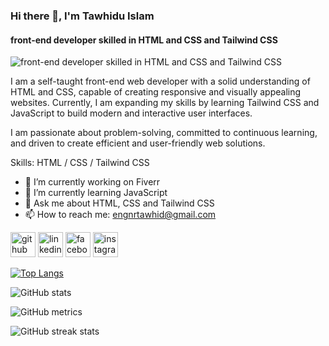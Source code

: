 ### Hi there 👋, I'm Tawhidu Islam
#### front-end developer skilled in HTML and CSS and Tailwind CSS
![front-end developer skilled in HTML and CSS and Tailwind CSS](https://media.licdn.com/dms/image/v2/D5616AQFA8MyQ1epNMg/profile-displaybackgroundimage-shrink_350_1400/profile-displaybackgroundimage-shrink_350_1400/0/1734711412914?e=1740009600&v=beta&t=QNltDUmbLigFEaSr6ejE2RIXS-MLcmj_Jr1pAMtbMyc)

I am a self-taught front-end web developer with a solid understanding of HTML and CSS, capable of creating responsive and visually appealing websites. Currently, I am expanding my skills by learning Tailwind CSS and JavaScript to build modern and interactive user interfaces.

I am passionate about problem-solving, committed to continuous learning, and driven to create efficient and user-friendly web solutions.

Skills: HTML / CSS / Tailwind CSS

- 🔭 I’m currently working on Fiverr 
- 🌱 I’m currently learning JavaScript 
- 💬 Ask me about HTML, CSS and Tailwind CSS 
- 📫 How to reach me: engnrtawhid@gmail.com 


[<img src='https://cdn.jsdelivr.net/npm/simple-icons@3.0.1/icons/github.svg' alt='github' height='40'>](https://github.com/WebHarvester)  [<img src='https://cdn.jsdelivr.net/npm/simple-icons@3.0.1/icons/linkedin.svg' alt='linkedin' height='40'>](https://www.linkedin.com/in/nomanuap/)  [<img src='https://cdn.jsdelivr.net/npm/simple-icons@3.0.1/icons/facebook.svg' alt='facebook' height='40'>](https://www.facebook.com/nomanuapeee)  [<img src='https://cdn.jsdelivr.net/npm/simple-icons@3.0.1/icons/instagram.svg' alt='instagram' height='40'>](https://www.instagram.com/tawhidul_islam_noman/)  

[![Top Langs](https://github-readme-stats.vercel.app/api/top-langs/?username=WebHarvester)](https://github.com/anuraghazra/github-readme-stats)

![GitHub stats](https://github-readme-stats.vercel.app/api?username=WebHarvester&show_icons=true)  

![GitHub metrics](https://metrics.lecoq.io/WebHarvester)  

![GitHub streak stats](https://streak-stats.demolab.com/?user=WebHarvester)  

